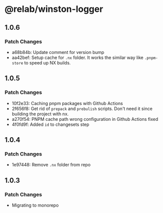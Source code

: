 # @relab/winston-logger

## 1.0.6

### Patch Changes

-   a68b84b: Update comment for version bump
-   aa42bef: Setup cache for `.nx` folder.
    It works the similar way like `.pnpm-store` to speed up NX builds.

## 1.0.5

### Patch Changes

-   10f2e33: Caching pnpm packages with Github Actions
-   2f656f8: Get rid of `prepack` and `prebulish` scripts. Don't need it since building the project with nx.
-   a270f54: PNPM cache path wrong configuration in Github Actions fixed
-   4f0fd9f: Added `id` to changesets step

## 1.0.4

### Patch Changes

-   1e97448: Remove `.nx` folder from repo

## 1.0.3

### Patch Changes

-   Migrating to monorepo
